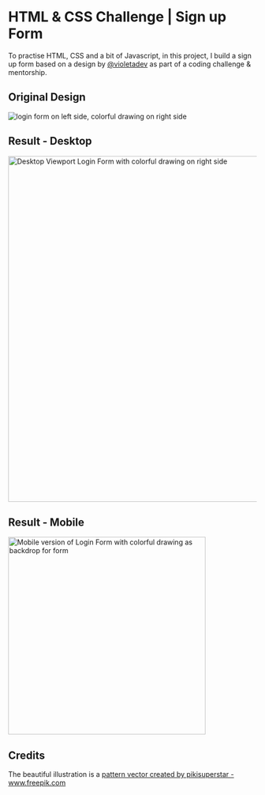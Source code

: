 # HTML & CSS Challenge | Sign up Form 

To practise HTML, CSS and a bit of Javascript, in this project, I build a sign up form based on a design by [@violetadev](https://github.com/violetadev) as part of a coding challenge & mentorship. 

## Original Design

<img alt="login form on left side, colorful drawing on right side" src="https://github.com/user-attachments/assets/372be2bf-d31b-4c21-98b4-f6b1af7a2651"> 

## Result - Desktop 

<img width="700" alt="Desktop Viewport Login Form with colorful drawing on right side" src="https://github.com/user-attachments/assets/9f0908e8-6f32-4d71-80eb-4581994097b0">

## Result - Mobile 

<img width="400" alt="Mobile version of Login Form with colorful drawing as backdrop for form" src="https://github.com/user-attachments/assets/116efdc9-ed5f-470a-88c1-8cf2b6666205">

## Credits

The beautiful illustration is a 
<a href="https://www.freepik.com/vectors/pattern">pattern vector created by pikisuperstar - www.freepik.com</a> 
